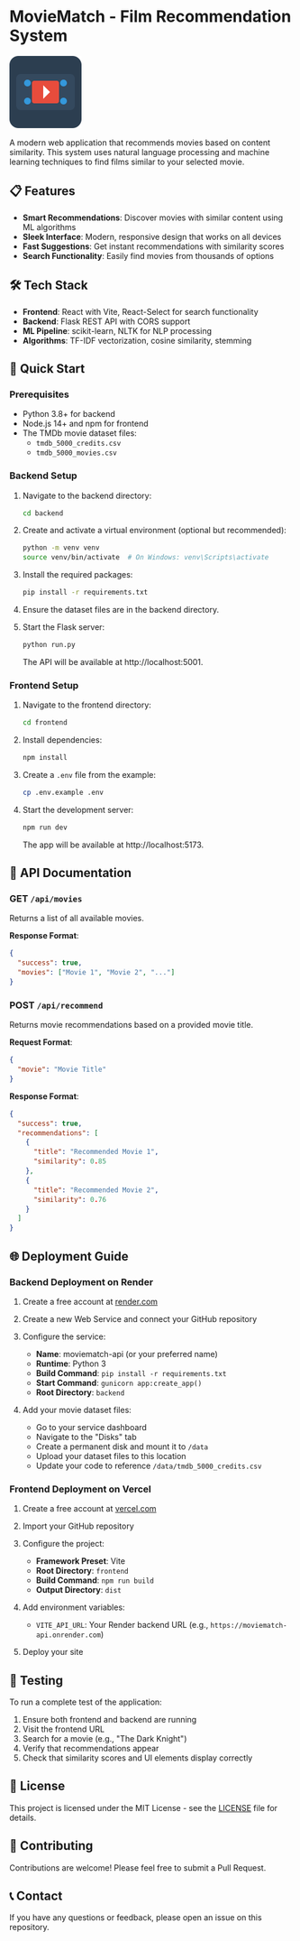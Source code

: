 # MovieMatch - Film Recommendation System

![MovieMatch Logo](frontend/public/favicon.svg)

A modern web application that recommends movies based on content similarity. This system uses natural language processing and machine learning techniques to find films similar to your selected movie.

## 📋 Features

- **Smart Recommendations**: Discover movies with similar content using ML algorithms
- **Sleek Interface**: Modern, responsive design that works on all devices
- **Fast Suggestions**: Get instant recommendations with similarity scores
- **Search Functionality**: Easily find movies from thousands of options

## 🛠️ Tech Stack

- **Frontend**: React with Vite, React-Select for search functionality
- **Backend**: Flask REST API with CORS support
- **ML Pipeline**: scikit-learn, NLTK for NLP processing
- **Algorithms**: TF-IDF vectorization, cosine similarity, stemming

## 🚀 Quick Start

### Prerequisites

- Python 3.8+ for backend
- Node.js 14+ and npm for frontend
- The TMDb movie dataset files:
  - `tmdb_5000_credits.csv`
  - `tmdb_5000_movies.csv`

### Backend Setup

1. Navigate to the backend directory:
   ```bash
   cd backend
   ```

2. Create and activate a virtual environment (optional but recommended):
   ```bash
   python -m venv venv
   source venv/bin/activate  # On Windows: venv\Scripts\activate
   ```

3. Install the required packages:
   ```bash
   pip install -r requirements.txt
   ```

4. Ensure the dataset files are in the backend directory.

5. Start the Flask server:
   ```bash
   python run.py
   ```
   The API will be available at http://localhost:5001.

### Frontend Setup

1. Navigate to the frontend directory:
   ```bash
   cd frontend
   ```

2. Install dependencies:
   ```bash
   npm install
   ```

3. Create a `.env` file from the example:
   ```bash
   cp .env.example .env
   ```

4. Start the development server:
   ```bash
   npm run dev
   ```
   The app will be available at http://localhost:5173.

## 📱 API Documentation

### GET `/api/movies`

Returns a list of all available movies.

**Response Format**:
```json
{
  "success": true,
  "movies": ["Movie 1", "Movie 2", "..."]
}
```

### POST `/api/recommend`

Returns movie recommendations based on a provided movie title.

**Request Format**:
```json
{
  "movie": "Movie Title"
}
```

**Response Format**:
```json
{
  "success": true,
  "recommendations": [
    {
      "title": "Recommended Movie 1",
      "similarity": 0.85
    },
    {
      "title": "Recommended Movie 2",
      "similarity": 0.76
    }
  ]
}
```

## 🌐 Deployment Guide

### Backend Deployment on Render

1. Create a free account at [render.com](https://render.com)
2. Create a new Web Service and connect your GitHub repository
3. Configure the service:
   - **Name**: moviematch-api (or your preferred name)
   - **Runtime**: Python 3
   - **Build Command**: `pip install -r requirements.txt`
   - **Start Command**: `gunicorn app:create_app()`
   - **Root Directory**: `backend`

4. Add your movie dataset files:
   - Go to your service dashboard
   - Navigate to the "Disks" tab
   - Create a permanent disk and mount it to `/data`
   - Upload your dataset files to this location
   - Update your code to reference `/data/tmdb_5000_credits.csv`

### Frontend Deployment on Vercel

1. Create a free account at [vercel.com](https://vercel.com)
2. Import your GitHub repository
3. Configure the project:
   - **Framework Preset**: Vite
   - **Root Directory**: `frontend`
   - **Build Command**: `npm run build`
   - **Output Directory**: `dist`

4. Add environment variables:
   - `VITE_API_URL`: Your Render backend URL (e.g., `https://moviematch-api.onrender.com`)

5. Deploy your site

## 🧪 Testing

To run a complete test of the application:

1. Ensure both frontend and backend are running
2. Visit the frontend URL
3. Search for a movie (e.g., "The Dark Knight")
4. Verify that recommendations appear
5. Check that similarity scores and UI elements display correctly

## 📄 License

This project is licensed under the MIT License - see the [LICENSE](LICENSE) file for details.

## 🤝 Contributing

Contributions are welcome! Please feel free to submit a Pull Request.

## 📞 Contact

If you have any questions or feedback, please open an issue on this repository. 